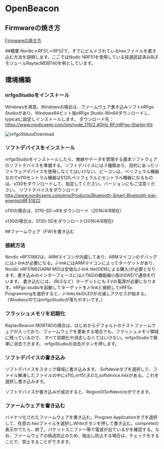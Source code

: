 # OpenBeacon

## Firmwareの焼き方

[Firmwareの焼き方](./docs/README.md)

##概要
NordicｎRF51,ｎRF52で、すでにビルドされているhexファイルを書き込む方法を説明します。ここではNodic NRF51を使用している技適認証済みBLEモジュールRaytacMDBT40を例としています。

## 環境構築
### nrfgoStudioをインストール
Windowsを用意。Windowsの場合は、ファームウェア書き込みソフトnRFgo Studioがあり、Windows64ビット版nRFgo Studio-Win64ダウンロードし、typicalに設定しインストールします。
ダウンロード先：
https://www.nordicsemi.com/jpn/node_176/2.4GHz-RF/nRFgo-Starter-Kit

![nrfgoStduioDownload](./../Photo/DownLoadG01.png  "nrfgoStudio")

### ソフトデバイスをインストール

nrfgoStudioをインストールしたら、無線やデータを管理する基本ソフトウェアのソフトデバイスを準備する。ソフトデバイスには３種類あり、目的にあったソフトウェアデバイスを使用しなくてはいけない。ビーコンは、ペリフェラル機器なのでs110セントラル機器はS120,ペリフェラルとセントラル機器になるものは、s130をダウンロードして、指定してください。バージョンにもご注意ください。
ソフトデバイスをダウンロード
http://www.nordicsemi.com/eng/Products/Bluetooth-Smart-Bluetooth-low-energy/nRF51822

s110の場合は、S110-SD-v8をダウンロード（2016/4/8現在）

s130の場合は、S130-SDをダウンロード(2016/4/8現在)　

##ファームウェア（FW)を書き込む

### 接続方法
Nordic nRF51882は、ARMマイコンが内蔵してあり、ARMマイコンのデバッグにはJ-linkが必要になる。J-linkにはARMマイコンによってターゲットがあり、Nordic nRF51882(ARM M0)は安価なJ-link lite(OEMによる購入)が必要となります。書き込みのインターフェースにはJ-TAGの機能縮小版のSWDで通信を行います。
書き込むには、（BLEなど）ターゲットにも３Vの電源が必要になります。nRFgo studioを起動してターゲットをJ-linkと接続してnRF5x Programmingを選択すると、J-linkLiteのLEDが点滅しアクセスが始まる。（Windwos10ではnrfgoStudioが落ちやすいです。）

### フラッシュメモリを初期化
RaytacBeacon MDBT40の場合は、はじめからデフォルトのテストファームウェアが入っており、ファームウェアを更新する場合でも、フラッシュメモリ領域に残っているので、 すべて初期化や消去しなくてはいけない。nrfgoStudioで簡単に消去できます。
nrfgoStudioの消去ボタンを押します。

### ソフトデバイスの書き込み
ソフトデバイスをスタック領域に書き込みます。 Softdevieタブを選択して、ファイル解凍したファイルの中にs110_nrf51_8.0.0_softdevice.hexがある。これを選択し書き込みます。

ソフトデバイスが書き込みが成功すると、Region0(Softdevice)ができます。

### ファームウェアを書き込む
バイナリ化されたファームウェアを書き込む。Program Applicationタブを選択して、任意の.hexファイルを選択しWriteボタンを押して書き込む。compreteの表示がでたら、終了。パケットスニファー等で電波が出ているかを確認する。なお、ファームウェアの偽造防止のため、吸出し防止する場合は、チェックをすることで、禁止することができます。
